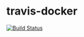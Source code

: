 # travis-docker

[![Build Status](https://travis-ci.com/jlai403/travis-docker.svg?token=4d4AbUNj9YNtRT4idxTE&branch=master)](https://travis-ci.com/jlai403/travis-docker)
